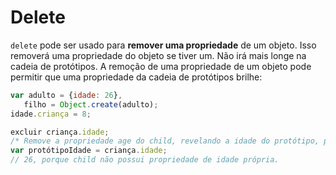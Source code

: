 # Delete

`delete` pode ser usado para **remover uma propriedade** de um objeto. Isso removerá uma propriedade do
objeto se tiver um. Não irá mais longe na cadeia de protótipos.
A remoção de uma propriedade de um objeto pode permitir que uma propriedade da cadeia de protótipos brilhe:

```js
var adulto = {idade: 26},
   filho = Object.create(adulto);
idade.criança = 8;

excluir criança.idade;
/* Remove a propriedade age do child, revelando a idade do protótipo, pois assim ela não será substituída. */
var protótipoIdade = criança.idade;
// 26, porque child não possui propriedade de idade própria.
```